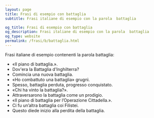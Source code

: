 ```yaml
---
layout: page
title: Frasi di esempio con battaglia 
subtitle: Frasi italiane di esempio con la parola  battaglia

og_title: Frasi di esempio con battaglia 
og_description: Frasi italiane di esempio con la parola  battaglia
og_type: website
permalink: /frasi/b/battaglia.html
---
```


Frasi italiane di esempio contenenti la parola battaglia:


- «Il piano di battaglia.».
- Dov'era la Battaglia d'Inghilterra?
- Comincia una nuova battaglia.
- «Ho combattuto una battaglia» grugnì.
- Spesso, battaglia perduta, progresso conquistato.
- «Chi ha vinto la battaglia?».
- Attraversarono la battaglia come un prodigio.
- «Il piano di battaglia per l’Operazione Cittadella.».
- Ci fu un’altra battaglia coi Filistei.
- Questo diede inizio alla perdita della battaglia.
